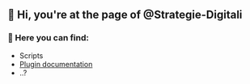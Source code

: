## 👋 Hi, you're at the page of @Strategie-Digitali

### 👀 Here you can find:
+ Scripts
+ [Plugin documentation](https://github.com/Strategie-Digitali/Revit-Plugin)
+ ..?

<!---
Strategie-Digitali/Strategie-Digitali is a ✨ special ✨ repository because its `README.md` (this file) appears on your GitHub profile.
You can click the Preview link to take a look at your changes.
--->
